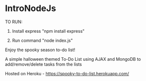# IntroNodeJs


TO RUN:

1. Install express 
  "npm install express"
  
2.  Run command
  "node index.js"
  
Enjoy the spooky season to-do list! 


A simple halloween themed To-Do List using AJAX and MongoDB to add/remove/delete tasks from the lists

Hosted on Heroku - https://spooky-to-do-list.herokuapp.com/
